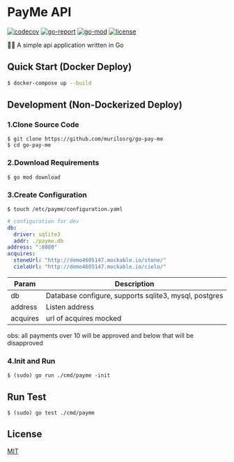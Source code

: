 # PayMe API

[![codecov](https://codecov.io/gh/murilosrg/go-pay-me/branch/main/graph/badge.svg?token=LgWmKSXTOz)](https://codecov.io/gh/murilosrg/go-pay-me)
[![go-report](https://goreportcard.com/badge/github.com/murilosrg/go-pay-me?style=flat-square)](https://goreportcard.com/report/github.com/murilosrg/go-pay-me)
[![go-mod](https://img.shields.io/github/go-mod/go-version/murilosrg/go-pay-me?style=flat-square)](https://github.com/murilosrg/go-pay-me)
[![license](https://img.shields.io/github/license/murilosrg/go-pay-me?style=flat-square)](https://opensource.org/licenses/MIT)

🖖🏻 A simple api application written in Go

## Quick Start (Docker Deploy)

```sh
$ docker-compose up --build
```

## Development (Non-Dockerized Deploy)

### 1.Clone Source Code

```shell
$ git clone https://github.com/murilosrg/go-pay-me
$ cd go-pay-me
```

### 2.Download Requirements

```shell
$ go mod download
```

### 3.Create Configuration

```shell
$ touch /etc/payme/configuration.yaml
```

```yaml
# configuration for dev
db:
  driver: sqlite3
  addr: ./payme.db
address: ":8080"
acquires:
  stoneUrl: "http://demo4605147.mockable.io/stone/"
  cieloUrl: "http://demo4605147.mockable.io/cielo/"
```

| Param     | Description                                           | 
| --------- | ----------------------------------------------------- | 
| db        | Database configure, supports sqlite3, mysql, postgres | 
| address   | Listen address                                        | 
| acquires  | url of acquires mocked                                | 

obs: all payments over 10 will be approved and below that will be disapproved

### 4.Init and Run

```shell
$ (sudo) go run ./cmd/payme -init
```

## Run Test

```shell
$ (sudo) go test ./cmd/payme
```

## License

[MIT](https://opensource.org/licenses/MIT)
